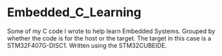 # Embedded_C_Learning
Some of my C code I wrote to help learn Embedded Systems. Grouped by whether the code is for the host or the target. The target in this case is a STM32F407G-DISC1. Written using the STM32CUBEIDE.
